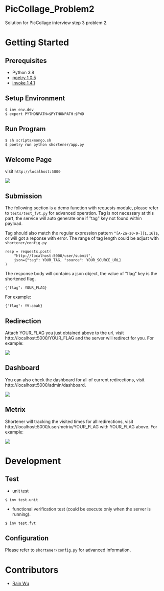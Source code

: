 # PicCollage_Problem2

Solution for PicCollage interview step 3 problem 2.

# Getting Started
## Prerequisites
- Python 3.8
- [poetry 1.0.5](https://python-poetry.org/docs/)
- [invoke 1.4.1](http://www.pyinvoke.org/)

## Setup Environment
```
$ inv env.dev
$ export PYTHONPATH=$PYTHONPATH:$PWD
```

## Run Program
```
$ sh scripts/mongo.sh
$ poetry run python shortener/app.py
```

## Welcome Page

visit `http://localhost:5000`

![](https://i.imgur.com/IhNzBgg.png)

## Submission

The following section is a demo function with requests module, please refer to `tests/test_fvt.py` for advanced operation. Tag is not necessary at this part, the service will auto generate one if "tag" key not found within payload.

Tag should also match the regular expression pattern `^[A-Za-z0-9-]{1,16}$`, or will got a reponse with error. The range of tag length could be adjust with `shortener/config.py`

```python=
resp = requests.post(
    "http://localhost:5000/user/submit",
    json={"tag": YOUR_TAG, "source": YOUR_SOURCE_URL}
)
```

The response body will contains a json object, the value of "flag" key is the shortened flag.
```
{"flag": YOUR_FLAG}
```

For example:

```json=
{"flag": YV-abab}
```

## Redirection
Attach YOUR_FLAG you just obtained above to the url, visit http://localhost:5000/YOUR_FLAG and the server will redirect for you. For example:

![](https://i.imgur.com/80IuFth.png)

## Dashboard
You can also check the dashboard for all of current redirections, visit http://localhost:5000/admin/dashboard.

![](https://i.imgur.com/GSoqVNQ.png)

## Metrix
Shortener will tracking the visited times for all redirections, visit http://localhost:5000/user/metrix/YOUR_FLAG with YOUR_FLAG above. For example:

![](https://i.imgur.com/U6Sed2e.png)

# Development

## Test

- unit test
```
$ inv test.unit
```

- functional verification test (could be execute only when the server is running).
```
$ inv test.fvt
```

## Configuration

Please refer to `shortener/config.py` for advanced information.

# Contributors
- [Rain Wu](https://github.com/RainrainWu)